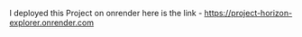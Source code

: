 I deployed this Project on onrender here is the link - https://project-horizon-explorer.onrender.com
